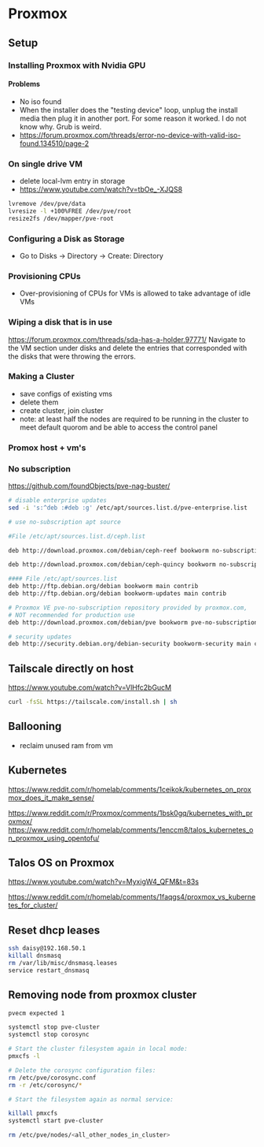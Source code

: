 # Proxmox



## Setup

### Installing Proxmox with Nvidia GPU

#### Problems
- No iso found
- When the installer does the "testing device" loop, unplug the install media then plug it in another port. For some reason it worked. I do not know why. Grub is weird. 
- https://forum.proxmox.com/threads/error-no-device-with-valid-iso-found.134510/page-2

### On single drive VM
- delete local-lvm entry in storage
- https://www.youtube.com/watch?v=tbOe_-XJQS8
```sh
lvremove /dev/pve/data
lvresize -l +100%FREE /dev/pve/root
resize2fs /dev/mapper/pve-root
```

### Configuring a Disk as Storage
- Go to Disks -> Directory -> Create: Directory
### Provisioning CPUs 
- Over-provisioning of CPUs for VMs is allowed to take advantage of idle VMs
### Wiping a disk that is in use
https://forum.proxmox.com/threads/sda-has-a-holder.97771/
Navigate to the VM section under disks and delete the entries that corresponded with the disks that were throwing the errors. 
### Making a Cluster
- save configs of existing vms
- delete them
- create cluster, join cluster 
- note: at least half the nodes are required to be running in the cluster to meet default quorom and be able to access the control panel
### Promox host + vm's

### No subscription
https://github.com/foundObjects/pve-nag-buster/
```sh
# disable enterprise updates
sed -i 's:^deb :#deb :g' /etc/apt/sources.list.d/pve-enterprise.list

# use no-subscription apt source

#File /etc/apt/sources.list.d/ceph.list

deb http://download.proxmox.com/debian/ceph-reef bookworm no-subscription

deb http://download.proxmox.com/debian/ceph-quincy bookworm no-subscription

#### File /etc/apt/sources.list
deb http://ftp.debian.org/debian bookworm main contrib
deb http://ftp.debian.org/debian bookworm-updates main contrib

# Proxmox VE pve-no-subscription repository provided by proxmox.com,
# NOT recommended for production use
deb http://download.proxmox.com/debian/pve bookworm pve-no-subscription

# security updates
deb http://security.debian.org/debian-security bookworm-security main contrib
```

## Tailscale directly on host
https://www.youtube.com/watch?v=VlHfc2bGucM

```sh
curl -fsSL https://tailscale.com/install.sh | sh
```

## Ballooning
- reclaim unused ram from vm


## Kubernetes 
https://www.reddit.com/r/homelab/comments/1ceikok/kubernetes_on_proxmox_does_it_make_sense/

https://www.reddit.com/r/Proxmox/comments/1bsk0gq/kubernetes_with_proxmox/
https://www.reddit.com/r/homelab/comments/1enccm8/talos_kubernetes_on_proxmox_using_opentofu/



## Talos OS on Proxmox
https://www.youtube.com/watch?v=MyxigW4_QFM&t=83s


https://www.reddit.com/r/homelab/comments/1faqgs4/proxmox_vs_kubernetes_for_cluster/



## Reset dhcp leases 
```sh
ssh daisy@192.168.50.1
killall dnsmasq
rm /var/lib/misc/dnsmasq.leases
service restart_dnsmasq
```


## Removing node from proxmox cluster
```sh
pvecm expected 1

systemctl stop pve-cluster
systemctl stop corosync

# Start the cluster filesystem again in local mode:
pmxcfs -l

# Delete the corosync configuration files:
rm /etc/pve/corosync.conf
rm -r /etc/corosync/*

# Start the filesystem again as normal service:

killall pmxcfs
systemctl start pve-cluster

rm /etc/pve/nodes/<all_other_nodes_in_cluster>
```